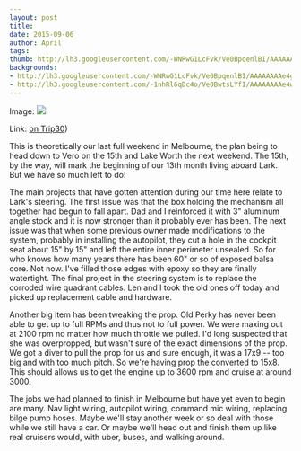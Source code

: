 ```yaml
---
layout: post
title:
date: 2015-09-06
author: April
tags:
thumb: http://lh3.googleusercontent.com/-WNRwG1LcFvk/Ve0BpqenlBI/AAAAAAAAe4g/ZvzmA5tfDF8/s1600/blogger-image-386363611.jpg
backgrounds:
- http://lh3.googleusercontent.com/-WNRwG1LcFvk/Ve0BpqenlBI/AAAAAAAAe4g/ZvzmA5tfDF8/s1600/blogger-image-386363611.jpg
- http://lh3.googleusercontent.com/-1nhRl6qDc4o/Ve0BwtsLYfI/AAAAAAAAe4w/p_2WSWOHIxY/s1600/blogger-image-743106615.jpg
---
```


Image: ![](http://4.bp.blogspot.com/-DqCdDfpZu3I/Ve0Kh2lkFmI/AAAAAAAAFwA/Rs3jP864PJs/s640/Screen%2BShot%2B2015-09-06%2Bat%2B11.12.41%2BPM.png)

Link: [on Trip30](https://www.trip30.com/trips/e0ce1150-c4d3-4388-830a-cd1e68d9702c))

This is theoretically our last full weekend in Melbourne, the plan being to head down to Vero on the 15th and Lake Worth the next weekend. The 15th, by the way, will mark the beginning of our 13th month living aboard Lark.  But we have so much left to do!  

The main projects that have gotten attention during our time here relate to Lark's steering.  The first issue was that the box holding the mechanism all together had begun to fall apart.  Dad and I reinforced it with 3" aluminum angle stock and it is now stronger than it probably ever has been.  The next issue was that when some previous owner made modifications to the system, probably in installing the autopilot, they cut a hole in the cockpit seat about 15" by 15" and left the entire inner perimeter unsealed. So for who knows how many years there has been 60" or so of exposed balsa core.  Not now. I've filled those edges with epoxy so they are finally watertight.  The final project in the steering system is to replace the corroded wire quadrant cables.  Len and I took the old ones off today and picked up replacement cable and hardware.

Another big item has been tweaking the prop.  Old Perky has never been able to get up to full RPMs and thus not to full power.  We were maxing out at 2100 rpm no matter how much throttle we pulled.  I'd long suspected that she was overpropped, but wasn't sure of the exact dimensions of the prop. We got a diver to pull the prop for us and sure enough, it was a 17x9 -- too big and with too much pitch.  So we're having prop the converted to 15x8.  This should allows us to get the engine up to 3600 rpm and cruise at around 3000. 

The jobs we had planned to finish in Melbourne but have yet even to begin are many.  Nav light wiring, autopilot wiring, command mic wiring, replacing bilge pump hoses.  Maybe we'll stay another week or so deal with those while we still have a car.  Or maybe we'll head out and finish them up like real cruisers would, with uber, buses, and walking around.
